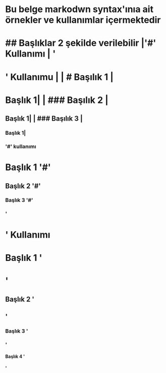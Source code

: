 <h1>Bu belge markodwn syntax'ınıa ait örnekler ve kullanımlar içermektedir<h1>
## Başlıklar 2 şekilde verilebilir  
|'#' Kullanımı | '<h1/h2/h3>' Kullanımu |
| # Başılık 1 |<h1> Başlık 1|
| ### Başılık 2 |<h2> Başlık 1|
| ### Başılık 3 |<h3> Başlık 1|
  
###  '#' kullanımı  
# Başlık 1 '#'
## Başlık 2 '#'
### Başlık 3 '#'
<h3>'<h1/h2/h3>' Kullanımı </h3>
<h1>Başlık 1 '<h1>'</h1>
<h2>Başlık 2 '<h2>'</h2>
<h3>Başlık 3 '<h3>'</h3>
<h4>Başlık 4 '<h4>'</h4>
